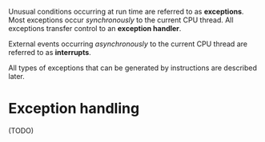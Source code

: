 Unusual conditions occurring at run time are referred to as **exceptions**. Most exceptions occur *synchronously* to the current CPU thread. All exceptions transfer control to an **exception handler**.

External events occurring *asynchronously* to the current CPU thread are referred to as **interrupts**.

All types of exceptions that can be generated by instructions are described later.

# Exception handling

(TODO)
